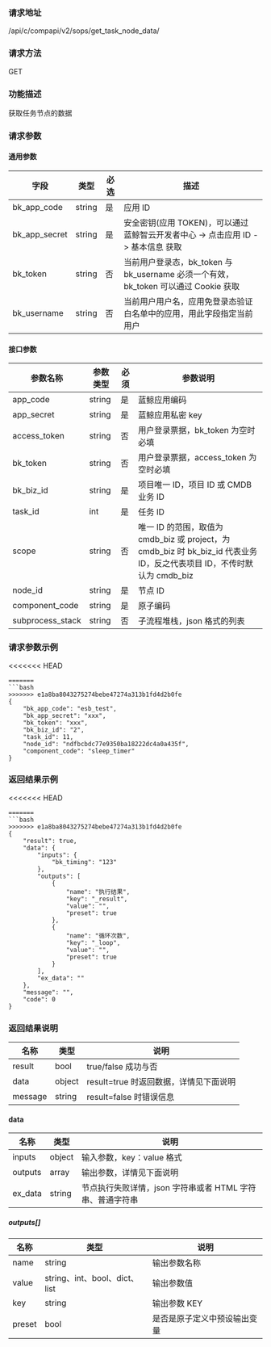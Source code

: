 
### 请求地址

/api/c/compapi/v2/sops/get_task_node_data/



### 请求方法

GET


### 功能描述

获取任务节点的数据

### 请求参数


#### 通用参数

| 字段 | 类型 | 必选 |  描述 |
|-----------|------------|--------|------------|
| bk_app_code  |  string    | 是 | 应用 ID     |
| bk_app_secret|  string    | 是 | 安全密钥(应用 TOKEN)，可以通过 蓝鲸智云开发者中心 -&gt; 点击应用 ID -&gt; 基本信息 获取 |
| bk_token     |  string    | 否 | 当前用户登录态，bk_token 与 bk_username 必须一个有效，bk_token 可以通过 Cookie 获取 |
| bk_username  |  string    | 否 | 当前用户用户名，应用免登录态验证白名单中的应用，用此字段指定当前用户 |

#### 接口参数

|   参数名称   |    参数类型  |  必须  |     参数说明     |
| ------------ | ------------ | ------ | ---------------- |
|   app_code      |   string     |   是   |  蓝鲸应用编码    |
|   app_secret    |   string     |   是   |  蓝鲸应用私密 key |
|   access_token |   string     |   否   |  用户登录票据，bk_token 为空时必填 |
|   bk_token       |   string     |   否   |  用户登录票据，access_token 为空时必填 |
|   bk_biz_id       |   string     |   是   |  项目唯一 ID，项目 ID 或 CMDB 业务 ID |
|   task_id       |   int     |   是   |  任务 ID |
|   scope       |   string     |   否   |  唯一 ID 的范围，取值为 cmdb_biz 或 project，为 cmdb_biz 时 bk_biz_id 代表业务 ID，反之代表项目 ID，不传时默认为 cmdb_biz |
| node_id        | string     | 是         | 节点 ID                        |
| component_code| string     | 是         | 原子编码                       |
| subprocess_stack| string   | 否         | 子流程堆栈，json 格式的列表    |

### 请求参数示例

<<<<<<< HEAD
```plain
=======
```bash
>>>>>>> e1a8ba8043275274bebe47274a313b1fd4d2b0fe
{
    "bk_app_code": "esb_test",
    "bk_app_secret": "xxx",
    "bk_token": "xxx",
    "bk_biz_id": "2",
    "task_id": 11,
    "node_id": "ndfbcbdc77e9350ba18222dc4a0a435f",
    "component_code": "sleep_timer"
}
```

### 返回结果示例

<<<<<<< HEAD
```plain
=======
```bash
>>>>>>> e1a8ba8043275274bebe47274a313b1fd4d2b0fe
{
    "result": true,
    "data": {
        "inputs": {
            "bk_timing": "123"
        },
        "outputs": [
            {
                "name": "执行结果",
                "key": "_result",
                "value": "",
                "preset": true
            },
            {
                "name": "循环次数",
                "key": "_loop",
                "value": "",
                "preset": true
            }
        ],
        "ex_data": ""
    },
    "message": "",
    "code": 0
}
```

### 返回结果说明
|      名称     |     类型   |               说明             |
| ------------  | ---------- | ------------------------------ |
|  result       | bool       | true/false 成功与否            |
|  data         | object     | result=true 时返回数据，详情见下面说明 |
|  message      | string     | result=false 时错误信息        |

#### data
|      名称     |     类型   |               说明             |
| ------------  | ---------- | ------------------------------ |
|  inputs       | object     | 输入参数，key：value 格式       |
|  outputs      | array      | 输出参数，详情见下面说明       |
|  ex_data      | string     | 节点执行失败详情，json 字符串或者 HTML 字符串、普通字符串 |

##### outputs[]
|      名称     |     类型   |               说明             |
| ------------  | ---------- | ------------------------------ |
|  name         | string     | 输出参数名称                   |
|  value        | string、int、bool、dict、list | 输出参数值  |
|  key          | string     | 输出参数 KEY                   |
|  preset       | bool       | 是否是原子定义中预设输出变量   |